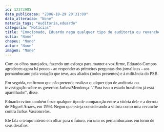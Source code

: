 ```yaml
---
id: 12373985
data_publicacao: "2006-10-29 20:31:00"
data_alteracao: "None"
materia_tags: "Auditoria,eduardo"
categoria: "Notícias"
title: "Emocionado, Eduardo nega qualquer tipo de auditoria ou revanche"
sutia: "None"
chapeu: "None"
autor: "None"
imagem: "None"
---
```

<p><P><FONT face=Verdana>Com os olhos marejados, fazendo um esforço para manter a voz firme, Eduardo Campos agradeceu agora há pouco -&nbsp;ao responder as primeiras perguntas dos jornalistas -&nbsp;aos pernambucano pela votação que teve, aos aliados (todos presentes) e à militância do PSB.</FONT></P></p>
<p><P><FONT face=Verdana>Em seguida, reafirmou que não pretende realizar qualquer tipo de auditoria ou investigação sobre os governos Jarbas/Mendonça. \"Para isso o estado brasileiro já está aparelhado\", disse.</FONT></P></p>
<p><P><FONT face=Verdana>Eduardo evitou também fazer qualquer tipo de comparação entre a vitória dele e a derrota de Miguel Arraes, em 1998. Negou que esteja considerando a vitória como uma revanche contra Jarbas Vasconcelos.</FONT></P></p>
<p><P><FONT face=Verdana>Ele fala o tempo inteiro em olhar para o futuro, em unir os pernambucanos em torno de seus desafios.</FONT></P> </p>
